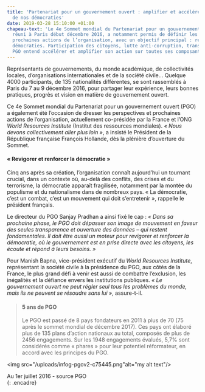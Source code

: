 ```yaml
---
title: 'Partenariat pour un gouvernement ouvert : amplifier et accélérer le renouvellement
  de nos démocraties'
date: 2019-03-28 15:10:00 +01:00
chapeau-text: 'Le 4e Sommet mondial du Partenariat pour un gouvernement ouvert (PGO),
  réuni à Paris début décembre 2016, a notamment permis de définir les priorités et
  prochaines actions de l’organisation, avec un objectif principal : renouveler nos
  démocraties. Participation des citoyens, lutte anti-corruption, transparence : le
  PGO entend accélérer et amplifier son action sur toutes ses composantes.'
---
```


Représentants de gouvernements, du monde académique, de collectivités locales, d’organisations internationales et de la société civile… Quelque 4000 participants, de 135 nationalités différentes, se sont rassemblés à Paris du 7 au 9 décembre 2016, pour partager leur expérience, leurs bonnes pratiques, progrès et vision en matière de gouvernement ouvert.

Ce 4e Sommet mondial du Partenariat pour un gouvernement ouvert (PGO) a également été l’occasion de dresser les perspectives et prochaines actions de l’organisation, actuellement co-présidée par la France et l’ONG *World Resources Institute* (Institut des ressources mondiales). *« Nous devons collectivement aller plus loin »*, a insisté le Président de la République française François Hollande, dès la plénière d’ouverture du Sommet.

#### « Revigorer et renforcer la démocratie »

Cinq ans après sa création, l’organisation connaît aujourd’hui un tournant crucial, dans un contexte où, au-delà des conflits, des crises et du terrorisme, la démocratie apparaît fragilisée, notamment par la montée du populisme et du nationalisme dans de nombreux pays. « La démocratie, c’est un combat, c’est un mouvement qui doit s’entretenir », rappelle le président français.

Le directeur du PGO Sanjay Pradhan a ainsi fixé le cap : *« Dans sa prochaine phase, le PGO doit dépasser son image de mouvement en faveur des seules transparence et ouverture des données – qui restent fondamentales. Il doit être aussi un moteur pour revigorer et renforcer la démocratie, où le gouvernement est en prise directe avec les citoyens, les écoute et répond à leurs besoins. »*

Pour Manish Bapna, vice-président exécutif du *World Resources Institute*, représentant la société civile à la présidence du PGO, aux côtés de la France, le plus grand défi à venir est aussi de combattre l’exclusion, les inégalités et la défiance envers les institutions publiques. *« Le gouvernement ouvert ne peut régler seul tous les problèmes du monde, mais ils ne peuvent se résoudre sans lui »*, assure-t-il.

> 
> #### 5 ans de PGO
> 
> Le PGO est passé de 8 pays fondateurs en 2011 à plus de 70 (75 après le sommet mondial de décembre 2017). Ces pays ont élaboré plus de 135 plans d’action nationaux au total, composés de plus de 2456 engagements. Sur les 1948 engagements évalués, 5,7% sont considérés comme « phares » pour leur potentiel réformateur, en accord avec les principes du PGO.
> 
> > <figure class='image-centre' style='width: 80%; margin-right: 10px;margin-left: 10px;'>
<img src="/uploads/infog-pgov2-c75445.png"alt="my alt text"/><figcaption>Au 1er juillet 2016 - source PGO</figcaption></figure>
{: .encadre}
